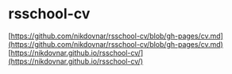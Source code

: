 # rsschool-cv

[https://github.com/nikdovnar/rsschool-cv/blob/gh-pages/cv.md](https://github.com/nikdovnar/rsschool-cv/blob/gh-pages/cv.md)
[https://nikdovnar.github.io/rsschool-cv/](https://nikdovnar.github.io/rsschool-cv/)
